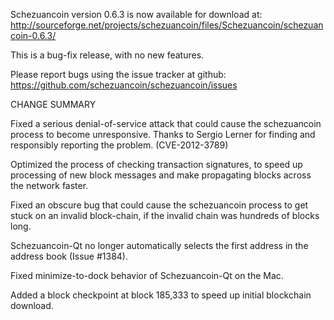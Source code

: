 Schezuancoin version 0.6.3 is now available for download at:
  http://sourceforge.net/projects/schezuancoin/files/Schezuancoin/schezuancoin-0.6.3/

This is a bug-fix release, with no new features.

Please report bugs using the issue tracker at github:
  https://github.com/schezuancoin/schezuancoin/issues

CHANGE SUMMARY

Fixed a serious denial-of-service attack that could cause the
schezuancoin process to become unresponsive. Thanks to Sergio Lerner
for finding and responsibly reporting the problem. (CVE-2012-3789)

Optimized the process of checking transaction signatures, to
speed up processing of new block messages and make propagating
blocks across the network faster.

Fixed an obscure bug that could cause the schezuancoin process to get
stuck on an invalid block-chain, if the invalid chain was
hundreds of blocks long.

Schezuancoin-Qt no longer automatically selects the first address
in the address book (Issue #1384).

Fixed minimize-to-dock behavior of Schezuancoin-Qt on the Mac.

Added a block checkpoint at block 185,333 to speed up initial
blockchain download.
